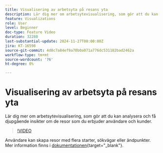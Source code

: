 ```yaml
---
title: Visualisering av arbetsyta på resans yta
description: Lär dig mer om arbetsytevisualisering, som gör att du kan analysera och få djupgående insikter om de resor som du erbjuder användare och kunder.
feature: Visualizations
role: User
level: Beginner
doc-type: Feature Video
duration: 32280
last-substantial-update: 2024-11-27T00:00:00Z
jira: KT-16598
source-git-commit: 4d8c7a84ef9a70b0a071a776dc531182bad2462a
workflow-type: tm+mt
source-wordcount: '76'
ht-degree: 0%

---
```



# Visualisering av arbetsyta på resans yta

Lär dig mer om arbetsytevisualisering, som gör att du kan analysera och få djupgående insikter om de resor som du erbjuder användare och kunder.

>[!VIDEO](https://video.tv.adobe.com/v/3440602/?learn=on)

Användare kan skapa resor med flera starter, sökvägar eller ändpunkter. Mer information finns i [dokumentationen](https://experienceleague.adobe.com/en/docs/analytics-platform/using/cja-workspace/visualizations/journey-canvas/journey-canvas){target="_blank"}.